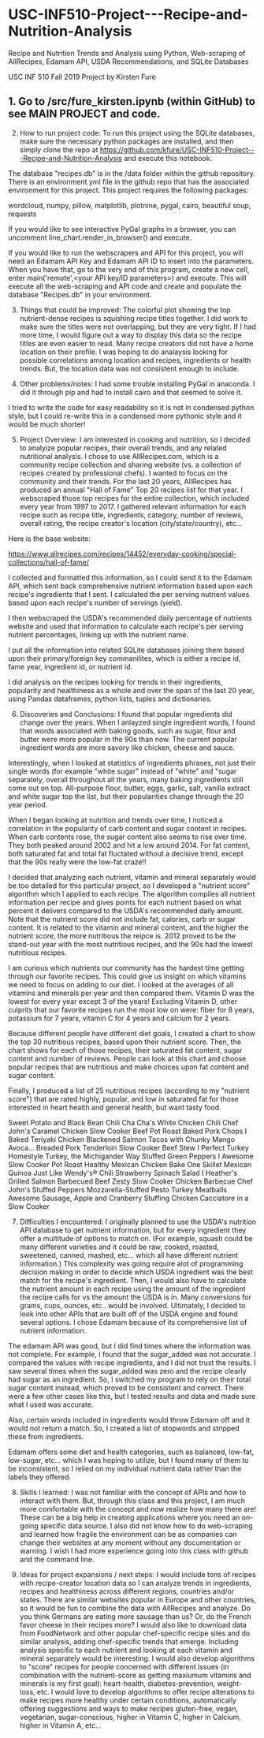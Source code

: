# USC-INF510-Project---Recipe-and-Nutrition-Analysis
Recipe and Nutrition Trends and Analysis using Python, Web-scraping of AllRecipes, Edamam API, USDA Recommendations, and SQLite Databases

USC INF 510 Fall 2019 Project by Kirsten Fure

## 1. Go to /src/fure_kirsten.ipynb (within GitHub) to see MAIN PROJECT and code.


2. How to run project code:
To run this project using the SQLite databases, make sure the necessary python packages are installed, and then simply clone the repo at https://github.com/kfure/USC-INF510-Project---Recipe-and-Nutrition-Analysis and execute this notebook.

The database "recipes.db" is in the /data folder within the github repository.
There is an environment.yml file in the github repo that has the associated environment for this project.
This project requires the following packages:

wordcloud, numpy, pillow, matplotlib, plotnine, pygal, cairo, beautiful soup, requests

If you would like to see interactive PyGal graphs in a browser, you can uncomment line_chart.render_in_browser() and execute.

If you would like to run the webscrapers and API for this project, you will need an Edamam API Key and Edamam API ID to insert into the parameters. When you have that, go to the very end of this program, create a new cell, enter main('remote',<your API key/ID parameters>) and execute. This will execute all the web-scraping and API code and create and populate the database "Recipes.db" in your environment.


3. Things that could be improved:
The colorful plot showing the top nutrient-dense recipes is squishing recipe titles together. I did work to make sure the titles were not overlapping, but they are very tight. If I had more time, I would figure out a way to display this data so the recipe titles are even easier to read.
Many recipe creators did not have a home location on their profile. I was hoping to do analaysis looking for possible correlations among location and recipes, ingredients or health trends. But, the location data was not consistent enough to include.


4. Other problems/notes:
I had some trouble installing PyGal in anaconda. I did it through pip and had to install cairo and that seemed to solve it.

I tried to write the code for easy readability so it is not in condensed python style, but I could re-write this in a condensed more pythonic style and it would be much shorter!


5. Project Overview:
I am interested in cooking and nutrition, so I decided to analyize popular recipes, their overall trends, and any related nutritional analysis. I chose to use AllRecipes.com, which is a community recipe collection and sharing website (vs. a collection of recipes created by professional chefs). I wanted to focus on the community and their trends. For the last 20 years, AllRecipes has produced an annual "Hall of Fame" Top 20 recipes list for that year. I webscraped those top recipes for the entire collection, which included every year from 1997 to 2017. I gathered relevant information for each recipe such as recipe title, ingredients, category, number of reviews, overall rating, the recipe creator's location (city/state/country), etc...

Here is the base website:

https://www.allrecipes.com/recipes/14452/everyday-cooking/special-collections/hall-of-fame/

I collected and formatted this information, so I could send it to the Edamam API, which sent back comprehensive nutrient information based upon each recipe's ingredients that I sent. I calculated the per serving nutrient values based upon each recipe's number of servings (yield).

I then webscraped the USDA's recommended daily percentage of nutrients website and used that information to calculate each recipe's per serving nutrient percentages, linking up with the nutrient name.

I put all the information into related SQLite databases joining them based upon their primary/foreign key commanilites, which is either a recipe id, fame year, ingredient id, or nutrient id.

I did analysis on the recipes looking for trends in their ingredients, popularity and healthiness as a whole and over the span of the last 20 year, using Pandas dataframes, python lists, tuples and dictionaries.


6. Discoveries and Conclusions:
I found that popular ingredients did change over the years. When I anlayzed single ingredient words, I found that words associated with baking goods, such as sugar, flour and butter were more popular in the 90s than now. The current popular ingredient words are more savory like chicken, cheese and sauce.

Interestingly, when I looked at statistics of ingredients phrases, not just their single words (for example "white sugar" instead of "white" and "sugar separately, overall throughout all the years, many baking ingredients still come out on top. All-purpose flour, butter, eggs, garlic, salt, vanilla extract and white sugar top the list, but their popularities change through the 20 year period.

When I began looking at nutrition and trends over time, I noticed a correlation in the popularity of carb content and sugar content in recipes. When carb contents rose, the sugar content also seems to rise over time. They both peaked around 2002 and hit a low around 2014. For fat content, both saturated fat and total fat fluctated without a decisive trend, except that the 90s really were the low-fat craze!!

I decided that analyzing each nutrient, vitamin and mineral separately would be too detailed for this particular project, so I developed a "nutrient score" algorithm which I applied to each recipe. The algorithm compiles all nutrient information per recipe and gives points for each nutrient based on what percent it delivers compared to the USDA's recommended daily amount. Note that the nutrient score did not include fat, calories, carb or sugar content. It is related to the vitamin and mineral content, and the higher the nutrient score, the more nutritious the reipce is. 2012 proved to be the stand-out year with the most nutritious recipes, and the 90s had the lowest nutritious recipes.

I am curious which nutrients our community has the hardest time getting through our favorite recipes. This could give us insight on which vitamins we need to focus on adding to our diet. I looked at the averages of all vitamins and minerals per year and then compared them. Vitamin D was the lowest for every year except 3 of the years! Excluding Vitamin D, other culprits that our favorite recipes run the most low on were: fiber for 8 years, potassium for 7 years, vitamin C for 4 years and calcium for 2 years.

Because different people have different diet goals, I created a chart to show the top 30 nutritious recipes, based upon their nutrient score. Then, the chart shows for each of those recipes, their saturated fat content, sugar content and number of reviews. People can look at this chart and choose popular recipes that are nutritious and make choices upon fat content and sugar content.

Finally, I produced a list of 25 nutritious recipes (according to my "nutrient score") that are rated highly, popular, and low in saturated fat for those interested in heart health and general health, but want tasty food.

Sweet Potato and Black Bean Chili
Cha Cha's White Chicken Chili
Chef John's Caramel Chicken
Slow Cooker Beef Pot Roast
Baked Pork Chops I
Baked Teriyaki Chicken
Blackened Salmon Tacos with Chunky Mango Avoca...
Breaded Pork Tenderloin
Slow Cooker Beef Stew I
Perfect Turkey
Homestyle Turkey, the Michigander Way
Stuffed Green Peppers I
Awesome Slow Cooker Pot Roast
Healthy Mexican Chicken Bake
One Skillet Mexican Quinoa
Just Like Wendy's® Chili
Strawberry Spinach Salad I
Heather's Grilled Salmon
Barbecued Beef
Zesty Slow Cooker Chicken Barbecue
Chef John's Stuffed Peppers
Mozzarella-Stuffed Pesto Turkey Meatballs
Awesome Sausage, Apple and Cranberry Stuffing
Chicken Cacciatore in a Slow Cooker


7. Difficulties I encountered:
I originally planned to use the USDA's nutrition API database to get nutrient information, but for every ingredient they offer a multitude of options to match on. (For example, squash could be many different varieties and it could be raw, cooked, roasted, sweetened, canned, mashed, etc... which all have different nutrient information.) This complexity was going require alot of programming decision making in order to decide which USDA ingredient was the best match for the recipe's ingredient. Then, I would also have to calculate the nutrient amount in each recipe using the amount of the ingredient the recipe calls for vs the amount the USDA is in. Many conversions for grams, cups, ounces, etc.. would be involved. Ultimately, I decided to look into other APIs that are built off of the USDA engine and found several options. I chose Edamam because of its comprehensive list of nutrient information.

The edamam API was good, but I did find times where the information was not complete. For example, I found that the sugar_added was not accurate. I compared the values with recipe ingredients, and I did not trust the results. I saw several times when the sugar_added was zero and the recipe clearly had sugar as an ingredient. So, I switched my program to rely on their total sugar content instead, which proved to be consistent and correct. There were a few other cases like this, but I tested results and data and made sure what I used was accurate.

Also, certain words included in ingredients would throw Edamam off and it would not return a match. So, I created a list of stopwords and stripped these from ingredients.

Edamam offers some diet and health categories, such as balanced, low-fat, low-sugar, etc... which I was hoping to utilize, but I found many of them to be inconsistent, so I relied on my individual nutrient data rather than the labels they offered.


8. Skills I learned:
I was not familiar with the concept of APIs and how to interact with them. But, through this class and this project, I am much more comfortable with the concept and now realize how many there are! These can be a big help in creating applications where you need an on-going specific data source. I also did not know how to do web-scraping and learned how fragile the environment can be as companies can change their websites at any moment without any documentation or warning. I wish I had more experience going into this class with github and the command line.


9. Ideas for project expansions / next steps:
I would include tons of recipes with recipe-creator location data so I can analyze trends in ingredients, recipes and healthiness across different regions, countries and/or states. There are similar websites popular in Europe and other countries, so it would be fun to combine the data with AllRecipes and analyze. Do you think Germans are eating more sausage than us? Or, do the French favor cheese in their recipes more?
I would also like to download data from FoodNetwork and other popular chef-specific recipe sites and do similar analysis, adding chef-specific trends that emerge.
Including analysis specific to each nutrient and looking at each vitamin and mineral separately would be interesting. I would also develop algorithms to "score" recipes for people concerned with different issues (in combination with the nutrient-score as getting maxiumum vitamins and minerals is my first goal): heart-health, diabetes-prevention, weight-loss, etc.
I would love to develop algorithms to offer recipe alterations to make recipes more healthy under certain conditions, automatically offering suggestions and ways to make recipes gluten-free, vegan, vegetarian, sugar-conscious, higher in Vitamin C, higher in Calcium, higher in Vitamin A, etc...

